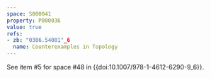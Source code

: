 ```yaml
---
space: S000041
property: P000036
value: true
refs:
- zb: "0386.54001"_6
  name: Counterexamples in Topology
---
```


See item #5 for space #48 in {{doi:10.1007/978-1-4612-6290-9_6}}.
